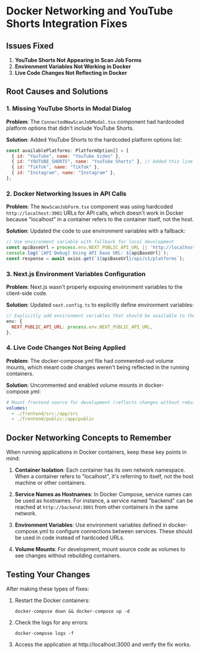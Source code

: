 # Docker Networking and YouTube Shorts Integration Fixes

## Issues Fixed

1. **YouTube Shorts Not Appearing in Scan Job Forms**
2. **Environment Variables Not Working in Docker**
3. **Live Code Changes Not Reflecting in Docker**

## Root Causes and Solutions

### 1. Missing YouTube Shorts in Modal Dialog

**Problem**: The `ConnectedNewScanJobModal.tsx` component had hardcoded platform options that didn't include YouTube Shorts.

**Solution**: Added YouTube Shorts to the hardcoded platform options list:

```javascript
const availablePlatforms: PlatformOption[] = [
  { id: "YouTube", name: "YouTube Video" }, 
  { id: "YOUTUBE_SHORTS", name: "YouTube Shorts" }, // Added this line
  { id: "TikTok", name: "TikTok" },             
  { id: "Instagram", name: "Instagram" },         
];
```

### 2. Docker Networking Issues in API Calls

**Problem**: The `NewScanJobForm.tsx` component was using hardcoded `http://localhost:3001` URLs for API calls, which doesn't work in Docker because "localhost" in a container refers to the container itself, not the host.

**Solution**: Updated the code to use environment variables with a fallback:

```javascript
// Use environment variable with fallback for local development
const apiBaseUrl = process.env.NEXT_PUBLIC_API_URL || 'http://localhost:3001';
console.log(`[API Debug] Using API base URL: ${apiBaseUrl}`);
const response = await axios.get(`${apiBaseUrl}/api/v1/platforms`);
```

### 3. Next.js Environment Variables Configuration

**Problem**: Next.js wasn't properly exposing environment variables to the client-side code.

**Solution**: Updated `next.config.ts` to explicitly define environment variables:

```javascript
// Explicitly add environment variables that should be available to the client
env: {
  NEXT_PUBLIC_API_URL: process.env.NEXT_PUBLIC_API_URL,
},
```

### 4. Live Code Changes Not Being Applied

**Problem**: The docker-compose.yml file had commented-out volume mounts, which meant code changes weren't being reflected in the running containers.

**Solution**: Uncommented and enabled volume mounts in docker-compose.yml:

```yaml
# Mount frontend source for development (reflects changes without rebuild)
volumes:
  - ./frontend/src:/app/src
  - ./frontend/public:/app/public
```

## Docker Networking Concepts to Remember

When running applications in Docker containers, keep these key points in mind:

1. **Container Isolation**: Each container has its own network namespace. When a container refers to "localhost", it's referring to itself, not the host machine or other containers.

2. **Service Names as Hostnames**: In Docker Compose, service names can be used as hostnames. For instance, a service named "backend" can be reached at `http://backend:3001` from other containers in the same network.

3. **Environment Variables**: Use environment variables defined in docker-compose.yml to configure connections between services. These should be used in code instead of hardcoded URLs.

4. **Volume Mounts**: For development, mount source code as volumes to see changes without rebuilding containers.

## Testing Your Changes

After making these types of fixes:

1. Restart the Docker containers:
   ```
   docker-compose down && docker-compose up -d
   ```

2. Check the logs for any errors:
   ```
   docker-compose logs -f
   ```

3. Access the application at http://localhost:3000 and verify the fix works.
